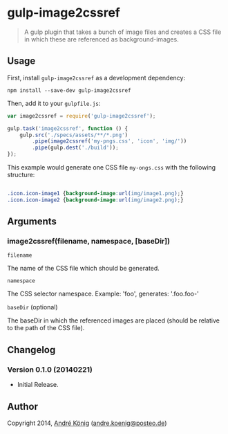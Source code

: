 # gulp-image2cssref

> A gulp plugin that takes a bunch of image files and creates a CSS file in which these are referenced as background-images.


## Usage

First, install `gulp-image2cssref` as a development dependency:

```shell
npm install --save-dev gulp-image2cssref
```

Then, add it to your `gulpfile.js`:

```javascript
var image2cssref = require('gulp-image2cssref');

gulp.task('image2cssref', function () {
    gulp.src('./specs/assets/**/*.png')
        .pipe(image2cssref('my-pngs.css', 'icon', 'img/'))
        .pipe(gulp.dest('./build'));
});
```

This example would generate one CSS file `my-ongs.css` with the following structure:

```css

.icon.icon-image1 {background-image:url(img/image1.png);}
.icon.icon-image2 {background-image:url(img/image2.png);}

```

## Arguments

### image2cssref(filename, namespace, [baseDir])

`filename`

The name of the CSS file which should be generated.

`namespace`

The CSS selector namespace. Example: 'foo', generates: '.foo.foo-<imagename>'

`baseDir` (optional)

The baseDir in which the referenced images are placed (should be relative to the path of the CSS file).

## Changelog

### Version 0.1.0 (20140221)

- Initial Release.

## Author

Copyright 2014, [André König](http://iam.andrekoenig.info) (andre.koenig@posteo.de)
